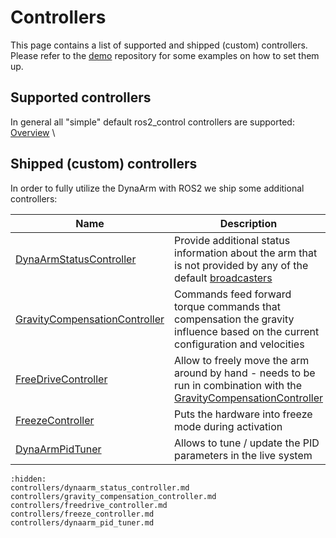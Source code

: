 # Controllers

This page contains a list of supported and shipped (custom) controllers. \
Please refer to the [demo](https://github.com/Duatic/dynaarm_demo) repository for some examples on how to set them up.

## Supported controllers

In general all "simple" default ros2_control controllers are supported: [Overview](https://control.ros.org/rolling/doc/ros2_controllers/doc/controllers_index.html#controllers-for-manipulators-and-other-robots) \


## Shipped (custom) controllers

In order to fully utilize the DynaArm with ROS2 we ship some additional controllers:

| Name |    Description| 
| ---  |  ----         |
| [DynaArmStatusController](./controllers/dynaarm_status_controller.md) | Provide additional status information about the arm that is not provided by any of the default [broadcasters](https://control.ros.org/rolling/doc/ros2_controllers/doc/controllers_index.html#controllers-for-manipulators-and-other-robots) |
| [GravityCompensationController](./controllers/gravity_compensation_controller.md) | Commands feed forward torque commands that compensation the gravity influence based on the current configuration and velocities |
| [FreeDriveController](./controllers/freedrive_controller.md) | Allow to freely move the arm around by hand - needs to be run in combination with the [GravityCompensationController](./controllers/gravity_compensation_controller.md) |
| [FreezeController](./controllers/freeze_controller.md) | Puts the hardware into freeze mode during activation | 
| [DynaArmPidTuner](./controllers/dynaarm_pid_tuner.md) | Allows to tune / update the PID parameters in the live system | 


```{toctree}
:hidden:
controllers/dynaarm_status_controller.md
controllers/gravity_compensation_controller.md
controllers/freedrive_controller.md
controllers/freeze_controller.md
controllers/dynaarm_pid_tuner.md
```